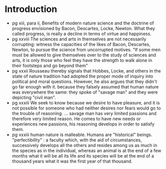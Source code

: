 # Introduction

* pg xiii, para ii,
  Benefits of modern nature science and the doctrine of progress envisioned
  by Bacon, Descartes, Locke, Newton. What they called progress, is really a decline in
  terms of virtue and happiness.
* pg xxviii The sciences and arts in themselves are not necessarily corrupting:
  witness the capacities of the likes of Bacon, Descartes, Newton, to pursue
  the science from uncorrupted motives. "If some men must be allowed to give
  themselves over to the study of sciences and arts, it is only those who feel
  they have the strength to walk alone in their footsteps and go beyond them"
* pg xxxii Rousseau thereby signals that Hobbes, Locke, and others in the state
  of nature tradition had adopted the proper mode of inquiry into political and
  moral questions. However, he also argues that they didn't go far enough with
  it. because they falsely assumed that human nature was everywhere the same:
  they spoke of "savage man" and they were depicting "civil man".
* pg xxxiii We seek to know because we desire to have pleasure, and it is not
  possible for someone who had neither desires nor fears would go to the trouble
  of reasoning. ... savage man has very limited passions and therefore very
  limited reason. He comes to have new needs or experiences new passions, his
  reasoning develops in order to satisfy them.
* pg xxxiii human nature is malleable. Humans are "historical" beings. "perfectibility"
  : a faculty which, with the aid of circumstances, successively develops all
  the others and resides among us as much in the species as in the individual,
  whereas an animal is at the end of a few months what it will be all its life
  and its species will be at the end of a thousand years what it was the first
  year of that thousand.

